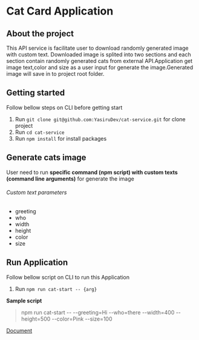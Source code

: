 # Cat Card Application

## About the project
This API service is facilitate user to download randomly generated image with custom text.
Downloaded image is splited into two sections and each section contain randomly generated cats from external API.Application get image text,color and size as a user input for generate the image.Generated image will save in to project root folder.

## Getting started
Follow bellow steps on CLI before getting start
1) Run `git clone git@github.com:YasiruDev/cat-service.git` for clone project
2) Run `cd cat-service`
4) Run `npm install` for install packages

## Generate cats image
User need to run **specific command (npm script) with custom texts (command line arguments)** for generate the image

###### Custom text parameters
- greeting
- who
- width
- height
- color
- size

## Run Application
Follow bellow script on CLI to run this Application 
1) Run `npm run cat-start -- {arg}`

**Sample script**

> npm run cat-start -- --greeting=Hi --who=there --width=400 --height=500 --color=Pink --size=100

[Document](https://docs.google.com/document/d/15H5dTEHOzX-uyse9k7AbPP6hqYCWBfmqG_-COgv8H5o/edit?usp=sharing) 